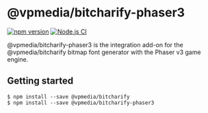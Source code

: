 # @vpmedia/bitcharify-phaser3

[![npm version](https://badge.fury.io/js/@vpmedia%2Fbitcharify-phaser3.svg?v=1.5.0)](https://badge.fury.io/js/@vpmedia%2Fbitcharify-phaser3)
[![Node.js CI](https://github.com/vpmedia/bitcharify-phaser3/actions/workflows/node.js.yml/badge.svg)](https://github.com/vpmedia/bitcharify-phaser3/actions/workflows/node.js.yml)

@vpmedia/bitcharify-phaser3 is the integration add-on for the @vpmedia/bitcharify bitmap font generator with the Phaser v3 game engine.

## Getting started

    $ npm install --save @vpmedia/bitcharify
    $ npm install --save @vpmedia/bitcharify-phaser3
